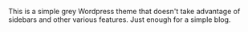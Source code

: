 This is a simple grey Wordpress theme that doesn't take advantage of sidebars and other various features. Just enough for a simple blog.